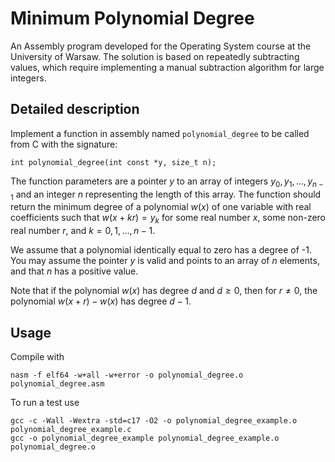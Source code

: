 # Minimum Polynomial Degree

An Assembly program developed for the Operating System course at the University of Warsaw. The solution is based on repeatedly subtracting values, which require implementing a manual subtraction algorithm for large integers.

## Detailed description

Implement a function in assembly named `polynomial_degree` to be called from C with the signature:
```
int polynomial_degree(int const *y, size_t n);
```
The function parameters are a pointer $y$ to an array of integers $y_{0}, y_{1}, ..., y_{n - 1}$ and an integer $n$ representing the length of this array. The function should return the minimum degree of a polynomial $w(x)$ of one variable with real coefficients such that $w(x + kr) = y_{k}$ for some real number $x$, some non-zero real number $r$, and $k = 0, 1, ..., n - 1$.

We assume that a polynomial identically equal to zero has a degree of -1. You may assume the pointer $y$ is valid and points to an array of $n$ elements, and that $n$ has a positive value.

Note that if the polynomial $w(x)$ has degree $d$ and $d \geq 0$, then for $r \neq 0$, the polynomial $w(x + r) − w(x)$ has degree $d - 1$.

## Usage
Compile with
```
nasm -f elf64 -w+all -w+error -o polynomial_degree.o polynomial_degree.asm
```
To run a test use
```
gcc -c -Wall -Wextra -std=c17 -O2 -o polynomial_degree_example.o polynomial_degree_example.c
gcc -o polynomial_degree_example polynomial_degree_example.o polynomial_degree.o
```
